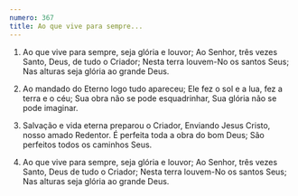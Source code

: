 ```yaml
---
numero: 367
title: Ao que vive para sempre...
---
```

1. Ao que vive para sempre, seja glória e louvor;
Ao Senhor, três vezes Santo, Deus, de tudo o Criador;
Nesta terra louvem-No os santos Seus;
Nas alturas seja glória ao grande Deus.

2. Ao mandado do Eterno logo tudo apareceu;
Ele fez o sol e a lua, fez a terra e o céu;
Sua obra não se pode esquadrinhar,
Sua glória não se pode imaginar.

3. Salvação e vida eterna preparou o Criador,
Enviando Jesus Cristo, nosso amado Redentor.
É perfeita toda a obra do bom Deus;
São perfeitos todos os caminhos Seus.

4. Ao que vive para sempre, seja glória e louvor;
Ao Senhor, três vezes Santo, Deus de tudo o Criador;
Nesta terra louvem-No os santos Seus;
Nas alturas seja glória ao grande Deus.
